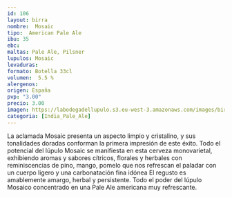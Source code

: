 ```yaml
---
id: 106
layout: birra
nombre:  Mosaic
tipo:  American Pale Ale
ibu: 35
ebc:  
maltas: Pale Ale, Pilsner 
lupulos: Mosaic
levaduras:
formato: Botella 33cl
volumen:  5.5 %
alergenos: 
origen: España
pvp: "3.00"
precio: 3.00
imagen: https://labodegadellupulo.s3.eu-west-3.amazonaws.com/images/birras/mosaic.jpg
categoria: [India_Pale_Ale]
---
```

La aclamada Mosaic presenta un aspecto limpio y cristalino, y sus tonalidades doradas conforman la primera impresión de este éxito. Todo el potencial del lúpulo Mosaic se manifiesta en esta cerveza monovarietal, exhibiendo aromas y sabores cítricos, florales y herbales con reminiscencias de pino, mango, pomelo que nos refrescan el paladar con un cuerpo ligero y una carbonatación fina idónea El regusto es amablemente amargo, herbal y persistente. Todo el poder del lúpulo Mosaico concentrado en una Pale Ale americana muy refrescante.